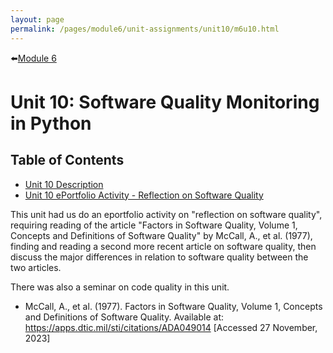 ```yaml
---
layout: page
permalink: /pages/module6/unit-assignments/unit10/m6u10.html
---
```


⬅️[Module 6](/pages/module6.html)

# Unit 10: Software Quality Monitoring in Python


## Table of Contents

- [Unit 10 Description](/pages/module6/unit-assignments/unit10/m6u10-description.html)
- [Unit 10 ePortfolio Activity - Reflection on Software Quality](/pages/module6/unit-assignments/unit10/m6u10-eportfolio-activity.html)

This unit had us do an eportfolio activity on "reflection on software quality", requiring reading of the article "Factors in Software Quality, Volume 1, Concepts and Definitions of Software Quality" by McCall, A., et al. (1977), finding and reading a second more recent article on software quality, then discuss the major differences in relation to software quality between the two articles.

There was also a seminar on code quality in this unit.

- McCall, A., et al. (1977). Factors in Software Quality, Volume 1, Concepts and Definitions of Software Quality. Available at: https://apps.dtic.mil/sti/citations/ADA049014 [Accessed 27 November, 2023]
